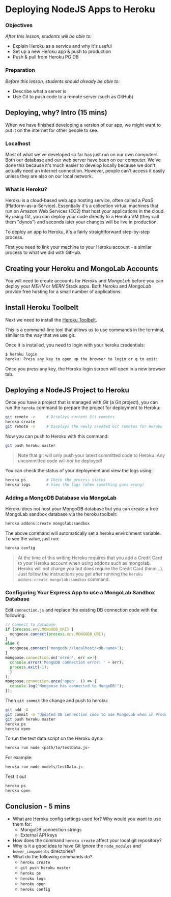 # Deploying NodeJS Apps to Heroku

### Objectives
*After this lesson, students will be able to:*

- Explain Heroku as a service and why it's useful
- Set up a new Heroku app & push to production
- Push & pull from Heroku PG DB

### Preparation
*Before this lesson, students should already be able to:*

- Describe what a server is
- Use Git to push code to a remote server (such as GitHub)

## Deploying, why? Intro (15 mins)

When we have finished developing a version of our app, we might want to put it on the internet for other people to see.

### Localhost

Most of what we've developed so far has just run on our own computers. Both our database and our web server have been on our computer. We've done this because it's much easier to develop locally because we don't actually need an internet connection.  However, people can't access it easily unless they are also on our local network.

### What is Heroku?

Heroku is a cloud-based web app hosting service, often called a _PaaS_ (Platform-as-a-Service). Essentially it's a collection virtual machines that run on Amazon Web Services (EC2) that host your applications in the cloud. By using Git, you can deploy your code directly to a Heroku VM (they call them "dynos") and seconds later your changes will be live in production.

To deploy an app to Heroku, it's a fairly straightforward step-by-step process.

First you need to link your machine to your Heroku account - a similar process to what we did with GitHub.

## Creating your Heroku and MongoLab Accounts

You will need to create accounts for _Heroku_ and _MongoLab_ before you can deploy your _MEHN_ or _MERN_ Stack apps. Both _Heroku_ and _MongoLab_ provide free hosting for a small number of applications.

## Install Heroku Toolbelt

Next we need to install the [Heroku Toolbelt](https://toolbelt.heroku.com).

This is a command-line tool that allows us to use commands in the terminal, similar to the way that we use git.

Once it is installed, you need to login with your heroku credentials:

```bash
$ heroku login
heroku: Press any key to open up the browser to login or q to exit:
```

Once you press any key, the Heroku login screen will open in a new browser tab.

## Deploying a NodeJS Project to Heroku

Once you have a project that is managed with _Git_ (a Git project), you can run the `heroku` command to prepare the project for deployment to Heroku:

```bash
git remote -v     # Displays current Git remotes
heroku create
git remote -v     # Displays the newly created Git remotes for Heroku
```

Now you can push to Heroku with this command:

```bash
git push heroku master
```

> Note that git will only push your latest committed code to Heroku. Any uncommitted code will _not_ be deployed!

You can check the status of your deployment and view the logs using:

```bash
heroku ps         # Check the process status
heroku logs       # View the logs (when something goes wrong)
```

### Adding a MongoDB Database via MongoLab

Heroku does not host your MongoDB database but you can create a free MongoLab sandbox database via the heroku toolbelt:

```bash
heroku addons:create mongolab:sandbox
```

The above command will automatically set a heroku environment variable. To see the value, just run:

```bash
heroku config
```

> At the time of this writing Heroku requires that you add a Credit Card to your Heroku account when using addons such as mongolab. Heroku will not charge you but does require the Credit Card (hmm...). Just follow the instructions you get after running the `heroku addons:create mongolab:sandbox` command.

### Configuring Your Express App to use a MongoLab Sandbox Database

Edit `connection.js` and replace the existing DB connection code with the following:

```javascript
// Connect to database
if (process.env.MONGODB_URI) {
  mongoose.connect(process.env.MONGODB_URI);
}
else {
  mongoose.connect('mongodb://localhost/<db-name>');
}
mongoose.connection.on('error', err => {
  console.error('MongoDB connection error: ' + err);
  process.exit(-1);
  }
);
mongoose.connection.once('open', () => {
  console.log("Mongoose has connected to MongoDB!");
});
```

Then `git commit` the change and push to heroku:

```bash
git add -A
git commit -m "Updated DB connection code to use MongoLab when in Production"
git push heroku master
heroku ps
heroku open
```

To run the test data script on the Heroku dyno:

```bash
heroku run node <path/to/testData.js>
```

For example:

```bash
heroku run node models/testData.js
```

Test it out

```bash
heroku ps
heroku open
```

## Conclusion - 5 mins

* What are Heroku config settings used for? Why would you want to use them for:
  - MongoDB connection strings
  - External API keys
* How does the command `heroku create` affect your local git repository?
* Why is it a good idea to have Git *ignore* the `node_modules` and `bower_components` directories?
* What do the following commands do?
  - `heroku create`
  - `git push heroku master`
  - `heroku ps`
  - `heroku logs`
  - `heroku open`
  - `heroku config`
